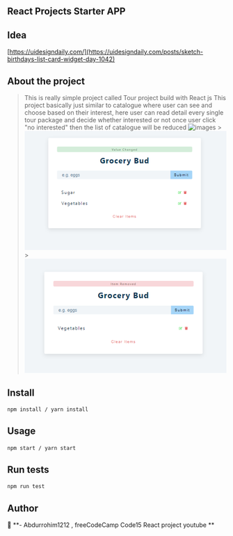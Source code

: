 ## React Projects Starter APP

## Idea

[https://uidesigndaily.com/](https://uidesigndaily.com/posts/sketch-birthdays-list-card-widget-day-1042)

## About the project

> This is really simple project called Tour project build with React js
> This project basically just similar to catalogue where user can see and choose based on their interest, here user can read detail every single tour package and decide whether interested or not once user click "no interested" then the list of catalogue will be reduced
> <img src="/src/images/adding_item.PNG" alt="images"/> > <img src="/src/assets/images/edit_list.PNG" alt="images"/> > <img src="/src/assets/images/remove_item.PNG" alt="images"/>

## Install

```sh
npm install / yarn install
```

## Usage

```sh
npm start / yarn start
```

## Run tests

```sh
npm run test
```

## Author

👤 **- Abdurrohim1212 , freeCodeCamp Code15 React project youtube **
